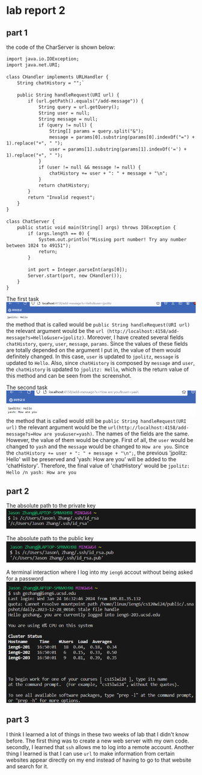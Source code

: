 # lab report 2
## part 1 
the code of the CharServer is shown below:

```
import java.io.IOException;
import java.net.URI;

class CHandler implements URLHandler {
    String chatHistory = "";`

    public String handleRequest(URI url) {
        if (url.getPath().equals("/add-message")) {
            String query = url.getQuery();
            String user = null;
            String message = null;
            if (query != null) {
                String[] params = query.split("&");
                message = params[0].substring(params[0].indexOf("=") + 1).replace("+", " ");
                user = params[1].substring(params[1].indexOf('=') + 1).replace("+", " ");
            }
            if (user != null && message != null) {
                chatHistory += user + ": " + message + "\n";
            }
            return chatHistory;
        }
        return "Invalid request";
    }
}

class ChatServer {
    public static void main(String[] args) throws IOException {
        if (args.length == 0) {
            System.out.println("Missing port number! Try any number between 1024 to 49151");
            return;
        }

        int port = Integer.parseInt(args[0]);
        Server.start(port, new CHandler());
    }
}
```
The first task
![Image](labreport2.5.png)
the method that is called would be `public String handleRequest(URI url)`
the relevant argument would be the `url (http://localhost:4158/add-message?s=Hello&user=jpolitz)`. Moreover, I have created several fields `chatHistory`, `query`, `user`, `message`, `params`. Since the values of these fields are totally depended on the argument I put in, the value of them would definitely changed. In this case, `user` is updated to `jpolitz`, `message` is updated to `Hello`. Also, since `chatHistory` is composed by `message` and `user`, the `chatHistory` is updated to `jpolitz: Hello`, which is the return value of this method and can be seen from the screenshot.

The second task
![Image](labreport2.6.png)
the method that is called would still be `public String handleRequest(URI url)`
the relevant argument would be the `url(http://localhost:4158/add-message?s=How are you&user=yash)`. The names of the fields are the same. However, the value of them would be change. First of all, the `user` would be changed to `yash` and the `message` would be changed to `How are you`. Since the `chatHistory += user + ": " + message + "\n";`, the previous 'jpolitz: Hello' will be preserved and 'yash: How are you' will be added to the 'chatHistory'. Therefore, the final value of 'chatHistory' would be `jpolitz: Hello
/n yash: How are you`

## part 2 
The absolute path to the private key
![Image](labreport2.1.png)

The absolute path to the public key
![Image](labreport2.2.png)

A terminal interaction where I log into my  `ieng6` accout without being asked for a password
![Image](labreport2.3.png)

## part 3

I think I learned a lot of things in these two weeks of lab that I didn't know before. The first thing was to create a new web server with my own code. secondly, I learned that `ssh` allows me to log into a remote account. Another thing I learned is that I can use `url` to make information from certain websites appear directly on my end instead of having to go to that website and search for it.
